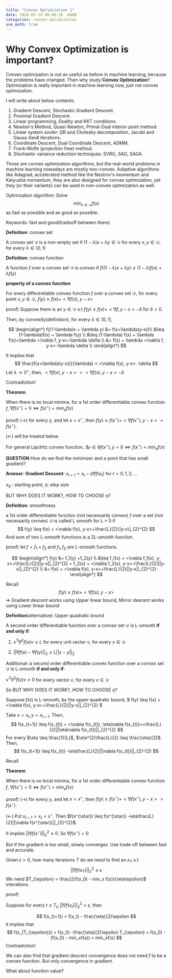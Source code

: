 ```yaml
---
title: "Convex Optimization 1"
date: 2020-07-19 00:00:28 -0400
categories: convex optimization
use_math: true
---
```


# Why Convex Optimization is important?

Convex optimization is not as useful as before in machine learning, because the problems have changed.
Then why study **Convex Optimization**? Optimization is really important in machine learning now, just not convex optimization. 

I will write about below contents.

1. Gradient Descent, Stochastic Gradient Descent.
2. Proximal Gradient Descent.
3. Linear programming, Duality and KKT conditions.
4. Newton's Method, Quasi-Newton, Primal-Dual interior point method.
5. Linear system sovler: QR and Cholesky decomposition, Jacobi and Gauss-Seidl iterations.
6. Coordinate Descent, Dual Coordinate Descent, ADMM.
7. Frank-Wolfe (projection free) method.
8. Stochastic variance reduction techniques: SVRG, SAG, SAGA.

Those are convex optimization algorithms, but the real-world problems in machine learning nowadays are mostly non-convex. Adaptive algorithms like Adagrad, accelerated method like the
Nestrov's momentum and Katyusha momentum, they are also designed for convex optimization, yet they (or their variants) can be used in non-convex optimization as well.

Optimization algorithm: Solve
$$
min_{x \in \mathcal{D}}f(x)
$$
as fast as possible and as good as possible.

Keywords: fast and good(tradeoff between them).

**Definition**: convex set

A convex set $\mathcal{D}$ is a non-empty set if  $(1-\lambda)x + \lambda y \in \mathcal{D}$ for every $x, y \in \mathcal{D}$, for every $\lambda \in (0,1)$

**Definition**: convex function

A function $f$ over a convex set $\mathcal{D}$ is convex if $f((1-\lambda)x + \lambda y) \leq (1-\lambda)f(x) + \lambda f(y)$

**property of a convex function**

For every differentiable convex function $f$ over a convex set $\mathcal{D}$, for every point $x, y \in \mathcal{D}$, $f(y) \geq f(x) + <\nabla f(x), y-x>$

proof) Suppose there is an  $y \in \mathcal{D}$ s.t $f(y) \leq f(x) + <\nabla f, y-x>-\delta$ for $\delta>0$.

Then, by convexity(definition), for every $\lambda \in (0,1)$, 

$$
\begin{align*}
f((1-\lambda)x + \lambda y) &= f(x+\lambda(y-x))\\
&\leq (1-\lambda)f(x) + \lambda f(y) \\ 
&\leq (1-\lambda) f(x) + \lambda f(x)+\lambda <\nabla f, y-x>-\lambda \delta \\
&= f(x) + \lambda <\nabla f, y-x>-\lambda \delta \\
\end{align*}
$$


It implies that
$$
\frac{f(x+\lambda(y-x))}{\lambda} < <\nabla f(x), y-x> -\delta
$$
Let $\lambda \rightarrow 0^{+}$, then, $<\nabla f(x), y-x> < <\nabla f(x), y-x> -\delta$

Contradiction!



**Theorem**

When there is no local minima, for a 1st order differentiable convex function $f$, $\nabla f(x^{\star}) = 0 \Leftrightarrow f(x^{\star}) =min_{x}f(x)$

proof) $(\rightarrow)$ for every $y$, and let $x=x^{\star}$, then $f(y) \geq f(x^{\star}) + <\nabla f(x^{\star}), y-x> = f(x^{\star})$.

($\leftarrow$) will be treated below.

For general Lipchitz convex function, $\exists y \in \partial f(x^{\star}), y=0 \Leftrightarrow f(x^{\star}) =min_{x}f(x)$



**QUESTION** How do we find the minimizer and a point that has small gradient?

**Anwser**: **Gradient Descent**: $x_{t+1} = x_{t}-\eta\nabla f(x_{t})$ for $t=0,1,2, \dots$

$x_0$ : starting point, $\eta$: step size

BUT WHY DOES IT WORK?, HOW TO CHOOSE $\eta$?

**Definition**: smoothness

a 1st order differentiable function (not necessarily convex) $f$ over a set (not necessarily convex) $\mathcal{D}$ is called L smooth for L > 0 if
$$
f(y) \leq f(x) + <\nabla f(x), y-x>+\frac{L}{2}\|y-x\|_{2}^{2}
$$
And sum of two L-smooth functions is a 2L-smooth function.

proof) let $f = f_1 + f_2$ and $f_1, f_2$ are L-smooth functions.

$$
\begin{align*}
f(y) &= f_1(y) +f_2(y) \\
&\leq f_1(x) + <\nabla f_1(x), y-x>+\frac{L}{2}||y-x||_{2}^{2} + f_2(x) + <\nabla f_2(x), y-x>+\frac{L}{2}||y-x||_{2}^{2} \\
&= f(x) + <\nabla f(x), y-x>+\frac{L}{2}||y-x||_{2}^{2}
\end{align*}
$$


Recall
$$
f(y) \geq f(x) + <\nabla f(x), y-x>
$$
$\Rightarrow$ Gradient descent works using Upper linear bound, Mirror descent works using Lower linear bound



**Definition**(alternative): Upper quadratic bound

A second order differentiable function over a *convex* set $\mathcal{D}$ is L-smooth **if and only if**:

1. $v^{T}\nabla^{2}f(x)v \leq L$ for every unit vector $v$, for every $x \in \mathcal{D}$

2. $||\nabla f(x) - \nabla f(y)||_{2} \leq L||x-y||_{2}$



Additional: a second order differentiable convex function over a *convex* set $\mathcal{D}$ is L-smooth **if and only if**:

$v^{T}\nabla^{2}f(x)v \geq 0$ for every vector $v$, for every $x \in \mathcal{D}$



So BUT WHY DOES IT WORK?, HOW TO CHOOSE $\eta$?

Suppose $f(x)$ is L-smooth, by the upper quadratic bound, $ f(y) \leq f(x) + <\nabla f(x), y-x>+\frac{L}{2}||y-x||_{2}^{2} $

Take $x = x_t, y= x_{t+1}$. Then,
$$
f(x_{t+1}) \leq f(x_{t}) + <\nabla f(x_{t}), \eta\nabla f(x_{t})>+\frac{L}{2}||\eta\nabla f(x_{t})||_{2}^{2}
$$
For every $\eta \leq \frac{1}{L}$,  $\eta^{2}\frac{L}{2} \leq \frac{\eta}{2}$. Then,
$$
f(x_{t+1}) \leq f(x_{t}) -\eta\frac{L}{2}||\nabla f(x_{t})||_{2}^{2}
$$


Recall

**Theorem**

When there is no local minima, for a 1st order differentiable convex function $f$, $\nabla f(x^{\star}) = 0 \Leftrightarrow f(x^{\star}) =min_{x}f(x)$

proof) $(\rightarrow)$ for every $y$, and let $x=x^{\star}$, then $f(y) \geq f(x^{\star}) + <\nabla f(x^{\star}), y-x> = f(x^{\star})$.

($\leftarrow$)  Put $x_{t+1}=x_{t}=x^{\star}$. Then $f(x^{\star}) \leq f(x^{\star}) -\eta\frac{L}{2}||\nabla f(x^{\star})||_{2}^{2}$. 

It implies $||\nabla f(x^{\star})||_{2}^{2} \leq 0$. So $\nabla f(x^{\star}) = 0$



But if the gradient is too small, slowly converges. Use trade off between fast and accurate.

Given $\epsilon >0$, how many iterations $T$ do we need to find an $x_T$ s.t
$$
||\nabla f(x_T)||_2^{2} \leq \epsilon
$$
We need $T_{\epsilon} = \frac{2(f(x_0) - min_x f(x)}{\eta\epsilon}$ interations.

proof)

Suppose for every $t \leq T_{\epsilon}, ||\nabla f(x_{t})||_2^{2} > \epsilon$, then

$$
f(x_{t+1}) < f(x_t) - \frac{\eta}{2}\epsilon
$$
it implies that
$$
f(x_{T_{\epsilon}}) < f(x_0) -\frac{\eta}{2}\epsilon T_{\epsilon} = f(x_0) - (f(x_0) - min_xf(x)) = min_xf(x)
$$
Contradiction!



We can also find that gradient descent convergence does not need $f$ to be a convex function. But only convergence in gradient.



What about function value?
